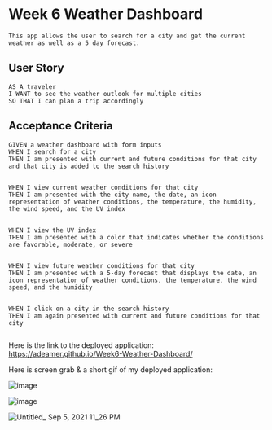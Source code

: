 
# Week 6 Weather Dashboard

```
This app allows the user to search for a city and get the current weather as well as a 5 day forecast.
```

## User Story

```
AS A traveler
I WANT to see the weather outlook for multiple cities
SO THAT I can plan a trip accordingly
```

## Acceptance Criteria

```
GIVEN a weather dashboard with form inputs
WHEN I search for a city
THEN I am presented with current and future conditions for that city and that city is added to the search history


WHEN I view current weather conditions for that city
THEN I am presented with the city name, the date, an icon representation of weather conditions, the temperature, the humidity, the wind speed, and the UV index


WHEN I view the UV index
THEN I am presented with a color that indicates whether the conditions are favorable, moderate, or severe


WHEN I view future weather conditions for that city
THEN I am presented with a 5-day forecast that displays the date, an icon representation of weather conditions, the temperature, the wind speed, and the humidity


WHEN I click on a city in the search history
THEN I am again presented with current and future conditions for that city


```

Here is the link to the deployed application: https://adeamer.github.io/Week6-Weather-Dashboard/

Here is screen grab & a short gif of my deployed application:

![image](https://user-images.githubusercontent.com/83004232/132127347-d61ca3a0-8693-475c-9fb0-ae77b3d47d14.png)

![image](https://user-images.githubusercontent.com/83004232/132127580-75378107-aeb0-4d45-b299-0b21462243fa.png)

![Untitled_ Sep 5, 2021 11_26 PM](https://user-images.githubusercontent.com/83004232/132128642-dad8bb7e-3f2d-410c-ba5e-3761d70ad26a.gif)



